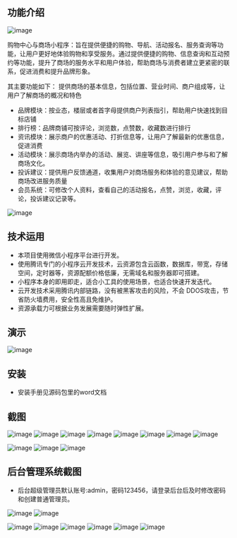 ## 功能介绍 



![image](https://github.com/zxwangbingbing/MiniMall/assets/91738529/1c80fa48-437b-4e8f-ac28-8c45b1f5a80f)

 购物中心与商场小程序：旨在提供便捷的购物、导航、活动报名、服务查询等功能，让用户更好地体验购物和享受服务。通过提供便捷的购物、信息查询和互动预约等功能，提升了商场的服务水平和用户体验，帮助商场与消费者建立更紧密的联系，促进消费和提升品牌形象。

其主要功能如下： 提供商场的基本信息，包括位置、营业时间、商户组成等，让用户了解商场的概况和特色

- 品牌模块：按业态，楼层或者首字母提供商户列表指引，帮助用户快速找到目标店铺
- 排行榜：品牌商铺可按评论，浏览数，点赞数，收藏数进行排行
- 资讯模块：展示商户的优惠活动、打折信息等，让用户了解最新的优惠信息，促进消费
- 活动模块：展示商场内举办的活动、展览、讲座等信息，吸引用户参与和了解商场文化。
- 投诉建议：提供用户反馈通道，收集用户对商场服务和体验的意见建议，帮助商场改进服务质量
- 会员系统：可修改个人资料，查看自己的活动报名，点赞，浏览，收藏，评论，投诉建议记录等。

![image](https://github.com/zxwangbingbing/MiniMall/assets/91738529/666130ab-3be2-477a-aebe-5f2b357bbceb)

## 技术运用
- 本项目使用微信小程序平台进行开发。
- 使用腾讯专门的小程序云开发技术，云资源包含云函数，数据库，带宽，存储空间，定时器等，资源配额价格低廉，无需域名和服务器即可搭建。
- 小程序本身的即用即走，适合小工具的使用场景，也适合快速开发迭代。
- 云开发技术采用腾讯内部链路，没有被黑客攻击的风险，不会 DDOS攻击，节省防火墙费用，安全性高且免维护。
- 资源承载力可根据业务发展需要随时弹性扩展。  



## 演示 
 ![image](https://github.com/zxwangbingbing/MiniMall/assets/91738529/666130ab-3be2-477a-aebe-5f2b357bbceb)

## 安装

- 安装手册见源码包里的word文档




## 截图
![image](https://github.com/zxwangbingbing/MiniMall/assets/91738529/7cf8d9d9-4511-4391-b515-6dc56e17bee4)
![image](https://github.com/zxwangbingbing/MiniMall/assets/91738529/7d2505b1-6f33-4b1a-bd00-bc00e55f239a)
![image](https://github.com/zxwangbingbing/MiniMall/assets/91738529/fde20841-1119-4300-a210-9565a6ec7183)
![image](https://github.com/zxwangbingbing/MiniMall/assets/91738529/b8b7806f-a14d-4c08-9485-32f3bf313ce1)
![image](https://github.com/zxwangbingbing/MiniMall/assets/91738529/db92dd96-0654-4a09-8739-cd4642f5dffa)
![image](https://github.com/zxwangbingbing/MiniMall/assets/91738529/cbae60f0-e0f5-4679-a071-3d5ad83e3076)
![image](https://github.com/zxwangbingbing/MiniMall/assets/91738529/4e0620f2-4251-4e5e-bded-04a860fc2570)
![image](https://github.com/zxwangbingbing/MiniMall/assets/91738529/14c48529-2add-4890-8a0d-0c21cb94645e)

 ![image](https://github.com/zxwangbingbing/MiniMall/assets/91738529/02689e0f-0f11-4798-b6aa-e4c5f0b9b2fc)
![image](https://github.com/zxwangbingbing/MiniMall/assets/91738529/fd901416-adb7-4266-9789-9c8e9214fc95)
![image](https://github.com/zxwangbingbing/MiniMall/assets/91738529/9cb23db4-a3c4-4108-b7e1-4a41819d573e)


 

## 后台管理系统截图 
- 后台超级管理员默认账号:admin，密码123456，请登录后台后及时修改密码和创建普通管理员。

![image](https://github.com/zxwangbingbing/MiniMall/assets/91738529/0e33d5de-7b30-4ab3-bcbc-24f837155170)
![image](https://github.com/zxwangbingbing/MiniMall/assets/91738529/3e14ad2b-0a3e-429e-b9b0-bb787e83efcf)

![image](https://github.com/zxwangbingbing/MiniMall/assets/91738529/e26cc653-b3bc-4d6d-891c-527fd470922d)
![image](https://github.com/zxwangbingbing/MiniMall/assets/91738529/bac3636e-7ef5-4767-93e3-767f2bc8e8f6)
![image](https://github.com/zxwangbingbing/MiniMall/assets/91738529/b3afb1f5-a9a3-4184-9bdd-e74b1e923bc4)
![image](https://github.com/zxwangbingbing/MiniMall/assets/91738529/c7ff51d4-e36e-43cb-ade7-5cb579c181b9)
![image](https://github.com/zxwangbingbing/MiniMall/assets/91738529/e4a1557c-b2ab-44bf-906a-f2ecc40ef3b2)
![image](https://github.com/zxwangbingbing/MiniMall/assets/91738529/141a93ca-9e2e-4484-a7ff-9bab94973633)

